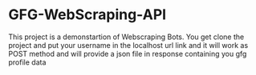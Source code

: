 # GFG-WebScraping-API

This project is a demonstartion of Webscraping Bots. 
You get clone the project and put your username in the localhost url link and it will work as POST method and will provide a json file in response containing you gfg profile data
